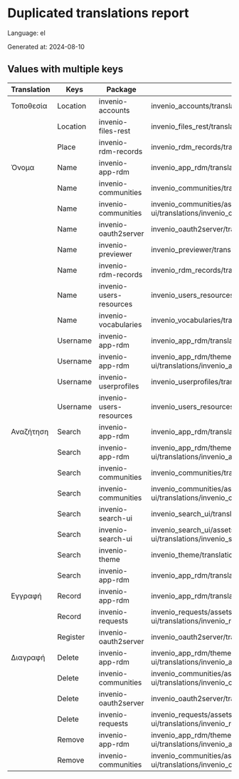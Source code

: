 # Duplicated translations report

Language: el

Generated at: 2024-08-10


## Values with multiple keys


| Translation | Keys | Package | File |
|-------------|------| --- | --- |
| Τοποθεσία| Location | invenio-accounts | invenio_accounts/translations/el/LC_MESSAGES/messages.po |
|| Location | invenio-files-rest | invenio_files_rest/translations/el/LC_MESSAGES/messages.po |
|| Place | invenio-rdm-records | invenio_rdm_records/translations/el/LC_MESSAGES/messages.po |
| Όνομα| Name | invenio-app-rdm | invenio_app_rdm/translations/el/LC_MESSAGES/messages.po |
|| Name | invenio-communities | invenio_communities/translations/el/LC_MESSAGES/messages.po |
|| Name | invenio-communities | invenio_communities/assets/semantic-ui/translations/invenio_communities/messages/el/messages.po |
|| Name | invenio-oauth2server | invenio_oauth2server/translations/el/LC_MESSAGES/messages.po |
|| Name | invenio-previewer | invenio_previewer/translations/el/LC_MESSAGES/messages.po |
|| Name | invenio-rdm-records | invenio_rdm_records/translations/el/LC_MESSAGES/messages.po |
|| Name | invenio-users-resources | invenio_users_resources/translations/el/LC_MESSAGES/messages.po |
|| Name | invenio-vocabularies | invenio_vocabularies/translations/el/LC_MESSAGES/messages.po |
|| Username | invenio-app-rdm | invenio_app_rdm/translations/el/LC_MESSAGES/messages.po |
|| Username | invenio-app-rdm | invenio_app_rdm/theme/assets/semantic-ui/translations/invenio_app_rdm/messages/el/messages.po |
|| Username | invenio-userprofiles | invenio_userprofiles/translations/el/LC_MESSAGES/messages.po |
|| Username | invenio-users-resources | invenio_users_resources/translations/el/LC_MESSAGES/messages.po |
| Αναζήτηση| Search | invenio-app-rdm | invenio_app_rdm/translations/el/LC_MESSAGES/messages.po |
|| Search | invenio-app-rdm | invenio_app_rdm/theme/assets/semantic-ui/translations/invenio_app_rdm/messages/el/messages.po |
|| Search | invenio-communities | invenio_communities/translations/el/LC_MESSAGES/messages.po |
|| Search | invenio-communities | invenio_communities/assets/semantic-ui/translations/invenio_communities/messages/el/messages.po |
|| Search | invenio-search-ui | invenio_search_ui/translations/el/LC_MESSAGES/messages.po |
|| Search | invenio-search-ui | invenio_search_ui/assets/semantic-ui/translations/invenio_search_ui/messages/el/messages.po |
|| Search | invenio-theme | invenio_theme/translations/el/LC_MESSAGES/messages.po |
|| Search  | invenio-app-rdm | invenio_app_rdm/translations/el/LC_MESSAGES/messages.po |
| Εγγραφή| Record | invenio-app-rdm | invenio_app_rdm/translations/el/LC_MESSAGES/messages.po |
|| Record | invenio-requests | invenio_requests/assets/semantic-ui/translations/invenio_requests/messages/el/messages.po |
|| Register | invenio-oauth2server | invenio_oauth2server/translations/el/LC_MESSAGES/messages.po |
| Διαγραφή| Delete | invenio-app-rdm | invenio_app_rdm/theme/assets/semantic-ui/translations/invenio_app_rdm/messages/el/messages.po |
|| Delete | invenio-communities | invenio_communities/assets/semantic-ui/translations/invenio_communities/messages/el/messages.po |
|| Delete | invenio-oauth2server | invenio_oauth2server/translations/el/LC_MESSAGES/messages.po |
|| Delete | invenio-requests | invenio_requests/assets/semantic-ui/translations/invenio_requests/messages/el/messages.po |
|| Remove | invenio-app-rdm | invenio_app_rdm/theme/assets/semantic-ui/translations/invenio_app_rdm/messages/el/messages.po |
|| Remove | invenio-communities | invenio_communities/assets/semantic-ui/translations/invenio_communities/messages/el/messages.po |
